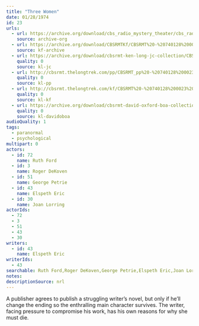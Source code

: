 ```yaml
---
title: "Three Women"
date: 01/28/1974
id: 23
urls: 
  - url: https://archive.org/download/cbs_radio_mystery_theater/cbs_radio_mystery_theater-0001-0050.zip/cbs_radio_mystery_theater-0001-0050%2Fcbsrmt_0023_three_women.mp3
    source: archive-org
  - url: https://archive.org/download/CBSRMTKf/CBSRMT%20-%20740128%200023%20Three%20Women_kf.mp3
    source: kf-archive
  - url: https://archive.org/download/cbsrmt-ken-long-jc-collection/CBSRMT - 740128 0023 Three Women vbr df fair_jc.mp3
    quality: 0
    source: kl-jc
  - url: http://cbsrmt.thelongtrek.com/pp/CBSRMT_pp%20-%20740128%200023%20Three%20Women.mp3
    quality: 0
    source: kl-pp
  - url: http://cbsrmt.thelongtrek.com/kf/CBSRMT%20-%20740128%200023%20Three%20Women_kf.mp3
    quality: 0
    source: kl-kf
  - url: https://archive.org/download/cbsrmt-david-oxford-boa-collection/CBSRMT-740128-0023-Three-Women-(64-44)_kf-{BoA}.mp3
    quality: 0
    source: kl-davidoboa
audioQuality: 1
tags: 
  - paranormal
  - psychological
multipart: 0
actors:  
  - id: 72
    name: Ruth Ford  
  - id: 3
    name: Roger DeKoven  
  - id: 51
    name: George Petrie  
  - id: 43
    name: Elspeth Eric  
  - id: 30
    name: Joan Lorring
actorIds:  
  - 72  
  - 3  
  - 51  
  - 43  
  - 30
writers:  
  - id: 43
    name: Elspeth Eric
writerIds:  
  - 43
searchable: Ruth Ford,Roger DeKoven,George Petrie,Elspeth Eric,Joan Lorring Elspeth Eric
notes: 
descriptionSource: nrl
---
```

A publisher agrees to publish a struggling writer’s novel, but only if he’ll change the ending so the enthralling main character survives. The writer, facing pressure to compromise his work, has his own reasons for why she must die.